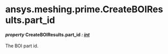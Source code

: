 # ansys.meshing.prime.CreateBOIResults.part_id



#### *property* CreateBOIResults.part_id *: [int](https://docs.python.org/3.11/library/functions.html#int)*

The BOI part id.

<!-- !! processed by numpydoc !! -->
